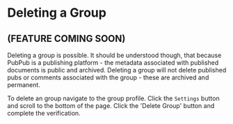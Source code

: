 # Deleting a Group

## (FEATURE COMING SOON)

Deleting a group is possible. It should be understood though, that because PubPub is a publishing platform - the metadata associated with published documents is public and archived. Deleting a group will not delete published pubs or comments associated with the group - these are archived and permanent. 

To delete an group navigate to the group profile. Click the `Settings` button and scroll to the bottom of the page. Click the 'Delete Group' button and complete the verification.
